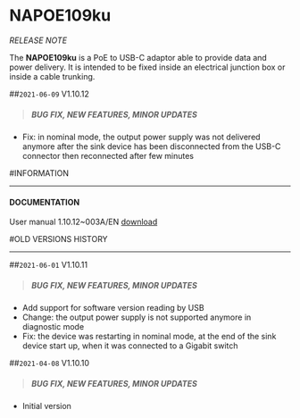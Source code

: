 # NAPOE109ku

*RELEASE NOTE*

The **NAPOE109ku** is a PoE to USB-C adaptor able to provide data and power delivery.
It is intended to be fixed inside an electrical junction box or inside a cable trunking.

##`2021-06-09` V1.10.12
>##### **BUG FIX, NEW FEATURES, MINOR UPDATES**
- Fix: in nominal mode, the output power supply was not delivered anymore after the sink device has been disconnected from the USB-C connector then reconnected after few minutes

#INFORMATION
***********************************************************************
#### **DOCUMENTATION**
User manual 1.10.12~003A/EN [download](https://github.com/innes-labs/archives/downloads/napoe/napoe109ku/V1.10.12/napoe109ku-user_manual-1.10.12~003A_en.pdf)

#OLD VERSIONS HISTORY
***********************************************************************

##`2021-06-01` V1.10.11
>##### **BUG FIX, NEW FEATURES, MINOR UPDATES**
- Add support for software version reading by USB
- Change: the output power supply is not supported anymore in diagnostic mode
- Fix: the device was restarting in nominal mode, at the end of the sink device start up, when it was connected to a Gigabit switch

##`2021-04-08` V1.10.10
>##### **BUG FIX, NEW FEATURES, MINOR UPDATES**
- Initial version

